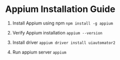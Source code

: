 # Appium Installation Guide

1. Install Appium using npm
`npm install -g appium`

2. Verify Appium installation
`appium --version`

3. Install driver
`appium driver install uiautomator2`

4. Run appium server
`appium`
